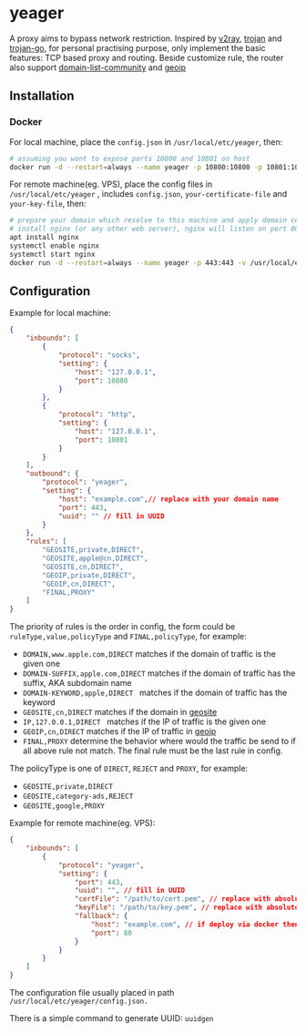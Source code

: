 # yeager

A proxy aims to bypass network restriction.  Inspired by [v2ray](https://github.com/v2fly/v2ray-core), [trojan](https://github.com/trojan-gfw/trojan) and [trojan-go](https://github.com/p4gefau1t/trojan-go), for personal practising purpose, only implement the basic features: TCP based proxy and routing. Beside customize rule, the  router also support [domain-list-community](https://github.com/v2fly/domain-list-community/tree/master/data) and [geoip](https://github.com/v2fly/geoip)

## Installation

### Docker
For local machine, place the `config.json` in `/usr/local/etc/yeager`, then:

```sh
# assuming you want to expose ports 10800 and 10801 on host
docker run -d --restart=always --name yeager -p 10800:10800 -p 10801:10801 -v /usr/local/etc/yeager:/usr/local/etc/yeager en180706/yeager
```

For remote machine(eg. VPS), place the config files in `/usr/local/etc/yeager` , includes `config.json`, `your-certificate-file` and `your-key-file`, then:

```sh
# prepare your domain which resolve to this machine and apply domain certificate.(eg. let's encrypt)
# install nginx (or any other web server), nginx will listen on port 80
apt install nginx
systemctl enable nginx
systemctl start nginx
docker run -d --restart=always --name yeager -p 443:443 -v /usr/local/etc/yeager:/usr/local/etc/yeager en180706/yeager
```

## Configuration

Example for local machine:

```json
{
    "inbounds": [
        {
            "protocol": "socks",
            "setting": {
                "host": "127.0.0.1",
                "port": 10800
            }
        },
        {
            "protocol": "http",
            "setting": {
                "host": "127.0.0.1",
                "port": 10801
            }
        }
    ],
    "outbound": {
        "protocol": "yeager",
        "setting": {
            "host": "example.com",// replace with your domain name
            "port": 443,
            "uuid": "" // fill in UUID
        }
    },
    "rules": [
        "GEOSITE,private,DIRECT",
        "GEOSITE,apple@cn,DIRECT",
        "GEOSITE,cn,DIRECT",
        "GEOIP,private,DIRECT",
        "GEOIP,cn,DIRECT",
        "FINAL,PROXY"
    ]
}
```

The priority of rules is the order in config, the form could be `ruleType,value,policyType` and `FINAL,policyType`, for example:

- `DOMAIN,www.apple.com,DIRECT` matches if the domain of traffic is the given one
- `DOMAIN-SUFFIX,apple.com,DIRECT` matches if the domain of traffic has the suffix, AKA subdomain name
- `DOMAIN-KEYWORD,apple,DIRECT ` matches if the domain of traffic has the keyword
- `GEOSITE,cn,DIRECT` matches if the domain in [geosite](https://github.com/v2fly/domain-list-community/tree/master/data)
- `IP,127.0.0.1,DIRECT ` matches if the IP of traffic is the given one
- `GEOIP,cn,DIRECT` matches if the IP of traffic in [geoip](https://github.com/v2fly/geoip)
- `FINAL,PROXY` determine the behavior where would the traffic be send to if all above rule not match. The final rule must be the last rule in config.

The policyType is one of `DIRECT`, `REJECT` and  `PROXY`, for example:

- `GEOSITE,private,DIRECT` 
- `GEOSITE,category-ads,REJECT` 
- `GEOSITE,google,PROXY`

Example for remote machine(eg. VPS):

```json
{
    "inbounds": [
        {
            "protocol": "yeager",
            "setting": {
                "port": 443,
                "uuid": "", // fill in UUID
                "certFile": "/path/to/cert.pem", // replace with absolute path of certificate
                "keyFile": "/path/to/key.pem", // replace with absolute path of key
                "fallback": {
                    "host": "example.com", // if deploy via docker then replace with your domain name or IP
                    "port": 80
                }
            }
        }
    ]
}
```

The configuration file usually placed in path `/usr/local/etc/yeager/config.json.`

There is a simple command to generate UUID: `uuidgen`

